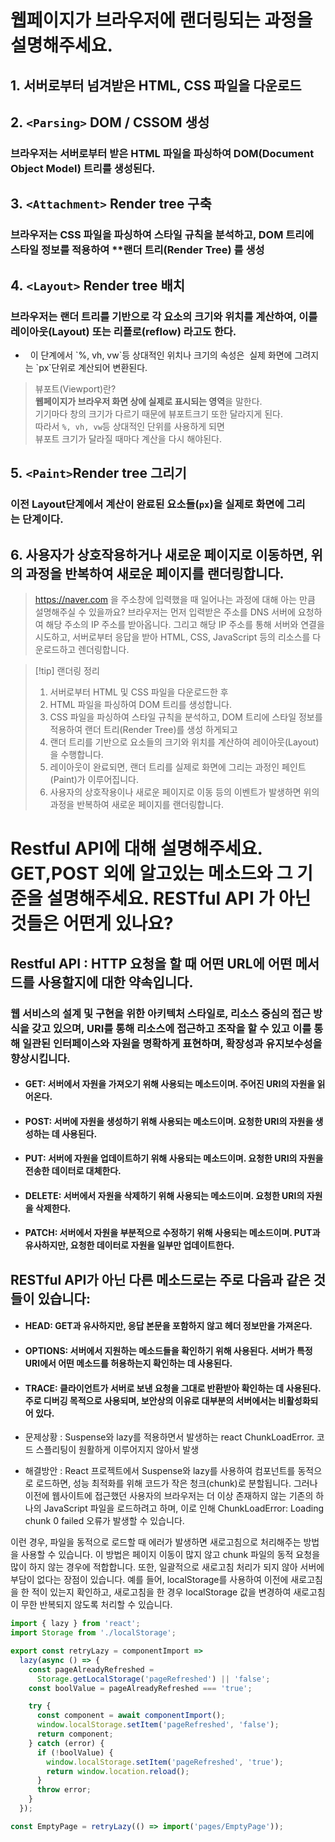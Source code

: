 # 웹페이지가 브라우저에 랜더링되는 과정을 설명해주세요.

## 1. 서버로부터 넘겨받은 HTML, CSS 파일을 다운로드

## 2. `<Parsing>` DOM / CSSOM 생성

### 브라우저는 서버로부터 받은 HTML 파일을 파싱하여 DOM(Document Object Model) 트리를 생성된다.

## 3. `<Attachment>` Render tree 구축

### 브라우저는 CSS 파일을 파싱하여 스타일 규칙을 분석하고, **DOM 트리**에 스타일 정보를 적용하여 **랜더 트리(Render Tree) 를 생성

## 4. `<Layout>` Render tree 배치

### 브라우저는 **랜더 트리**를 기반으로 각 요소의 크기와 위치를 계산하여, 이를 **레이아웃(Layout)** 또는 **리플로(reflow)** 라고도 한다.

-   이 단계에서 \`%, vh, vw\`등 상대적인 위치나 크기의 속성은  실제 화면에 그려지는 \`px\`단위로 계산되어 변환된다.

>  뷰포트(Viewport)란?  
> **웹페이지가 브라우저 화면 상에 실제로 표시되는 영역**을 말한다.  
> 기기마다 창의 크기가 다르기 때문에 뷰포트크기 또한 달라지게 된다.  
> 따라서 `%, vh, vw`등 상대적인 단위를 사용하게 되면  
> 뷰포트 크기가 달라질 때마다 계산을 다시 해야된다.

## 5. `<Paint>`Render tree 그리기

### 이전 Layout단계에서 계산이 완료된 요소들(`px`)을 **실제로 화면에 그리는** 단계이다.  

## 6. 사용자가 상호작용하거나 새로운 페이지로 이동하면, 위의 과정을 반복하여 새로운 페이지를 랜더링합니다.

>  https://naver.com 을 주소창에 입력했을 때 일어나는 과정에 대해 아는 만큼 설명해주실 수 있을까요?
>  브라우저는 먼저 입력받은 주소를 DNS 서버에 요청하여 해당 주소의 IP 주소를 받아옵니다. 그리고 해당 IP 주소를 통해 서버와 연결을 시도하고, 서버로부터 응답을 받아 HTML, CSS, JavaScript 등의 리소스를 다운로드하고 렌더링합니다.


> [!tip] 랜더링 정리
> 1. 서버로부터 HTML 및 CSS 파일을 다운로드한 후 
> 2. HTML 파일을 파싱하여 DOM 트리를 생성합니다. 
> 3. CSS 파일을 파싱하여 스타일 규칙을 분석하고, DOM 트리에 스타일 정보를 적용하여 랜더 트리(Render Tree)를 생성 하게되고 
> 4. 랜더 트리를 기반으로 요소들의 크기와 위치를 계산하여 레이아웃(Layout)을 수행합니다. 
> 5. 레이아웃이 완료되면, 랜더 트리를 실제로 화면에 그리는 과정인 페인트(Paint)가 이루어집니다. 
> 6. 사용자의 상호작용이나 새로운 페이지로 이동 등의 이벤트가 발생하면 위의 과정을 반복하여 새로운 페이지를 랜더링합니다.

# Restful API에 대해 설명해주세요. GET,POST 외에 알고있는 메소드와 그 기준을 설명해주세요. RESTful API 가 아닌 것들은 어떤게 있나요?

## Restful API : HTTP 요청을 할 때 어떤 URL에 어떤 메서드를 사용할지에 대한 약속입니다.

### 웹 서비스의 설계 및 구현을 위한 아키텍처 스타일로, 리소스 중심의 접근 방식을 갖고 있으며, URI를 통해 리소스에 접근하고 조작을 할 수 있고  이를 통해 일관된 인터페이스와  자원을 명확하게 표현하며,  확장성과 유지보수성을 향상시킵니다.

- #### GET: 서버에서 자원을 가져오기 위해 사용되는 메소드이며. 주어진 URI의 자원을 읽어온다.
 
- #### POST: 서버에 자원을 생성하기 위해 사용되는 메소드이며. 요청한 URI의 자원을 생성하는 데 사용된다.
 
- #### PUT: 서버에 자원을 업데이트하기 위해 사용되는 메소드이며. 요청한 URI의 자원을 전송한 데이터로 대체한다.
 
- #### DELETE: 서버에서 자원을 삭제하기 위해 사용되는 메소드이며. 요청한 URI의 자원을 삭제한다.
  
- #### PATCH: 서버에서 자원을 부분적으로 수정하기 위해 사용되는 메소드이며. PUT과 유사하지만, 요청한 데이터로 자원을 일부만 업데이트한다.


## RESTful API가 아닌 다른 메소드로는 주로 다음과 같은 것들이 있습니다:

- #### HEAD: GET과 유사하지만, 응답 본문을 포함하지 않고 헤더 정보만을 가져온다.
    
- #### OPTIONS: 서버에서 지원하는 메소드들을 확인하기 위해 사용된다. 서버가 특정 URI에서 어떤 메소드를 허용하는지 확인하는 데 사용된다.
 
- #### TRACE: 클라이언트가 서버로 보낸 요청을 그대로 반환받아 확인하는 데 사용된다. 주로 디버깅 목적으로 사용되며, 보안상의 이유로 대부분의 서버에서는 비활성화되어 있다.



-   문제상황 : Suspense와 lazy를 적용하면서 발생하는 react ChunkLoadError. 코드 스플리팅이 원활하게 이루어지지 않아서 발생
-   해결방안 : React 프로젝트에서 Suspense와 lazy를 사용하여 컴포넌트를 동적으로 로드하면, 성능 최적화를 위해 코드가 작은 청크(chunk)로 분할됩니다. 그러나 이전에 웹사이트에 접근했던 사용자의 브라우저는 더 이상 존재하지 않는 기존의 하나의 JavaScript 파일을 로드하려고 하며, 이로 인해 ChunkLoadError: Loading chunk 0 failed 오류가 발생할 수 있습니다.

이런 경우, 파일을 동적으로 로드할 때 에러가 발생하면 새로고침으로 처리해주는 방법을 사용할 수 있습니다. 이 방법은 페이지 이동이 많지 않고 chunk 파일의 동적 요청을 많이 하지 않는 경우에 적합합니다. 또한, 일괄적으로 새로고침 처리가 되지 않아 서버에 부담이 없다는 장점이 있습니다. 예를 들어, localStorage를 사용하여 이전에 새로고침을 한 적이 있는지 확인하고, 새로고침을 한 경우 localStorage 값을 변경하여 새로고침이 무한 반복되지 않도록 처리할 수 있습니다.
```jsx
import { lazy } from 'react';
import Storage from './localStorage';

export const retryLazy = componentImport =>
  lazy(async () => {
    const pageAlreadyRefreshed =
      Storage.getLocalStorage('pageRefreshed') || 'false';
    const boolValue = pageAlreadyRefreshed === 'true';

    try {
      const component = await componentImport();
      window.localStorage.setItem('pageRefreshed', 'false');
      return component;
    } catch (error) {
      if (!boolValue) {
        window.localStorage.setItem('pageRefreshed', 'true');
        return window.location.reload();
      }
      throw error;
    }
  });

```
```jsx
const EmptyPage = retryLazy(() => import('pages/EmptyPage'));
```

